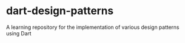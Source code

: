 # dart-design-patterns

A learning repository for the implementation of various design patterns using Dart
